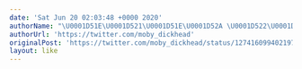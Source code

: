 ```yaml
---
date: 'Sat Jun 20 02:03:48 +0000 2020'
authorName: "\U0001D51E\U0001D521\U0001D51E\U0001D52A \U0001D522\U0001D529\U0001D529\U0001D526\U0001D530"
authorUrl: 'https://twitter.com/moby_dickhead'
originalPost: 'https://twitter.com/moby_dickhead/status/1274160994021974017'
layout: like
---
```

